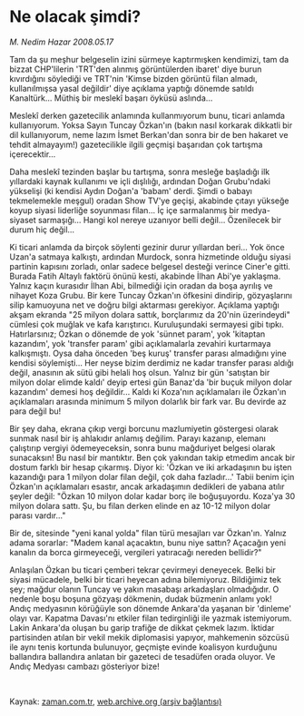 # Ne olacak şimdi?

*M. Nedim Hazar 2008.05.17*

<tr><td class="metin" colspan="2" style="padding-top: 20px; padding-left: 5px; padding-right: 10px;">Tam da şu meşhur belgeselin izini sürmeye kaptırmışken kendimizi, tam da bizzat CHP'lilerin 'TRT'den alınmış görüntülerden ibaret' diye burun kıvırdığını söylediği ve TRT'nin 'Kimse bizden görüntü filan almadı, kullanılmışsa yasal değildir' diye açıklama yaptığı dönemde satıldı Kanaltürk... Müthiş bir meslekî başarı öyküsü aslında...</td></tr><tr><td class="metin" colspan="2" style="padding-top: 20px; padding-left: 5px; padding-right: 10px;"><p>Meslekî derken gazetecilik anlamında kullanmıyorum bunu, ticari anlamda kullanıyorum. Yoksa Sayın Tuncay Özkan'ın (bakın nasıl korkarak dikkatli bir dil kullanıyorum, neme lazım İsmet Berkan'dan sonra bir de ben hakaret ve tehdit almayayım!) gazetecilikle ilgili geçmişi başarıdan çok tartışma içerecektir... 
<p>Daha meslekî tezinden başlar bu tartışma, sonra mesleğe başladığı ilk yıllardaki kaynak kullanımı ve içli dışlılığı, ardından Doğan Grubu'ndaki yükselişi (ki kendisi Aydın Doğan'a 'babam' derdi. Şimdi o babayı tekmelemekle meşgul) oradan Show TV'ye geçişi, akabinde çıtayı yükseğe koyup siyasi liderliğe soyunması filan... İç içe sarmalanmış bir medya-siyaset sarmaşığı... Hangi kol nereye uzanıyor belli değil... Özenilecek bir durum hiç değil... 
<p>Ki ticari anlamda da birçok söylenti gezinir durur yıllardan beri... Yok önce Uzan'a satmaya kalkıştı, ardından Murdock, sonra hizmetinde olduğu siyasi partinin kapısını zorladı, onlar sadece belgesel desteği verince Ciner'e gitti. Burada Fatih Altaylı faktörü önünü kesti, akabinde İlhan Abi'ye yaklaşma. Yalnız kaçın kurasıdır İlhan Abi, bilmediği için oradan da boşa ayrılış ve nihayet Koza Grubu. Bir kere Tuncay Özkan'ın öfkesini dindirip, gözyaşlarını silip kamuoyuna net ve doğru bilgi aktarması gerekiyor. Açıklama yaptığı akşam ekranda "25 milyon dolara sattık, borçlarımız da 20'nin üzerindeydi" cümlesi çok muğlak ve kafa karıştırıcı. Kuruluşundaki sermayesi gibi tıpkı. Hatırlarsınız; Özkan o dönemde de yok 'sünnet param', yok 'kitaptan kazandım', yok 'transfer param' gibi açıklamalarla zevahiri kurtarmaya kalkışmıştı. Oysa daha önceden 'beş kuruş' transfer parası almadığını yine kendisi söylemişti... Her neyse bizim derdimiz ne kadar transfer parası aldığı değil, anasının ak sütü gibi helali hoş olsun. Yalnız bir gün 'satıştan bir milyon dolar elimde kaldı' deyip ertesi gün Banaz'da 'bir buçuk milyon dolar kazandım' demesi hoş değildir... Kaldı ki Koza'nın açıklamaları ile Özkan'ın açıklamaları arasında minimum 5 milyon dolarlık bir fark var. Bu devirde az para değil bu! 
<p>Bir şey daha, ekrana çıkıp vergi borcunu mazlumiyetin göstergesi olarak sunmak nasıl bir iş ahlakıdır anlamış değilim. Parayı kazanıp, elemanı çalıştırıp vergiyi ödemeyeceksin, sonra bunu mağduriyet belgesi olarak sunacaksın! Bu nasıl bir mantıktır. Ben çok yakından takip etmedim ancak bir dostum farklı bir hesap çıkarmış. Diyor ki: 'Özkan ve iki arkadaşının bu işten kazandığı para 1 milyon dolar filan değil, çok daha fazladır...' Tabii benim için Özkan'ın açıklamaları esastır, ancak arkadaşımın dedikleri de yabana atılır şeyler değil: "Özkan 10 milyon dolar kadar borç ile boğuşuyordu. Koza'ya 30 milyon dolara sattı. Şu, bu filan derken elinde en az 10-12 milyon dolar parası vardır..."
<p>Bir de, sitesinde "yeni kanal yolda" filan türü mesajları var Özkan'ın. Yalnız adama sorarlar: "Madem kanal açacaktın, bunu niye sattın? Açacağın yeni kanalın da borca girmeyeceği, vergileri yatıracağı nereden bellidir?"
<p>Anlaşılan Özkan bu ticari çemberi tekrar çevirmeyi deneyecek. Belki bir siyasi mücadele, belki bir ticari heyecan adına bilemiyoruz. Bildiğimiz tek şey; mağdur olanın Tuncay ve yakın masabaşı arkadaşları olmadığıdır. O nedenle boşu boşuna gözyaşı dökmenin, dudak büzmenin anlamı yok! Andıç medyasının körüğüyle son dönemde Ankara'da yaşanan bir 'dinleme' olayı var. Kapatma Davası'nı etkiler filan tedirginliği ile yazmak istemiyorum. Lakin Ankara'da oluşan bu garip trafiğe de dikkat çekmek lazım. İktidar partisinden atılan bir vekil mekik diplomasisi yapıyor, mahkemenin sözcüsü ile aynı tenis kortunda bulunuyor, geçmişte evinde koalisyon kurduğunu ballandıra ballandıra anlatan bir gazeteci de tesadüfen orada oluyor. Ve Andıç Medyası cambazı gösteriyor bize!
<p><br/></p></p></p></p></p></p></p></td></tr>

Kaynak: [zaman.com.tr](http://zaman.com.tr/yazar.do?yazino=690533), [web.archive.org (arşiv bağlantısı)](http://web.archive.org/web/20080804211643/http://www.zaman.com.tr:80/yazar.do?yazino=690533)
